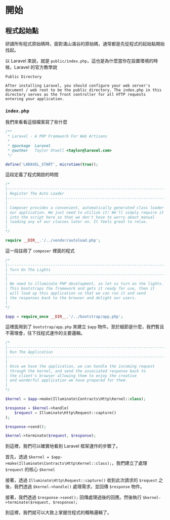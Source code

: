 # 開始

## 程式起始點

研讀所有程式原始碼時，面對滿山滿谷的原始碼，通常都是先從程式的起始點開始找起。

以 Laravel 來說，就是 `public/index.php`，這也是為什麼當你在設置環境的時候，Laravel 的官方教學說

```
Public Directory

After installing Laravel, you should configure your web server's document / web root to be the public directory. The index.php in this directory serves as the front controller for all HTTP requests entering your application.
```

### `index.php`

我們來看看這個檔案寫了些什麼

```php
/**
 * Laravel - A PHP Framework For Web Artisans
 *
 * @package  Laravel
 * @author   Taylor Otwell <taylor@laravel.com>
 */

define('LARAVEL_START', microtime(true));
```

這段定義了程式開啟的時間

```php
/*
|--------------------------------------------------------------------------
| Register The Auto Loader
|--------------------------------------------------------------------------
|
| Composer provides a convenient, automatically generated class loader for
| our application. We just need to utilize it! We'll simply require it
| into the script here so that we don't have to worry about manual
| loading any of our classes later on. It feels great to relax.
|
*/

require __DIR__.'/../vendor/autoload.php';
```

這一段註冊了 `composer` 裡面的程式

```php
/*
|--------------------------------------------------------------------------
| Turn On The Lights
|--------------------------------------------------------------------------
|
| We need to illuminate PHP development, so let us turn on the lights.
| This bootstraps the framework and gets it ready for use, then it
| will load up this application so that we can run it and send
| the responses back to the browser and delight our users.
|
*/

$app = require_once __DIR__.'/../bootstrap/app.php';
```

這裡面用到了 `bootstrap/app.php` 來建立 `$app` 物件。至於細節是什麼，我們暫且不需理會，往下找程式運作的主要邏輯。

```php
/*
|--------------------------------------------------------------------------
| Run The Application
|--------------------------------------------------------------------------
|
| Once we have the application, we can handle the incoming request
| through the kernel, and send the associated response back to
| the client's browser allowing them to enjoy the creative
| and wonderful application we have prepared for them.
|
*/

$kernel = $app->make(Illuminate\Contracts\Http\Kernel::class);

$response = $kernel->handle(
    $request = Illuminate\Http\Request::capture()
);

$response->send();

$kernel->terminate($request, $response);
```

到這裡，我們可以確實地看到 Laravel 框架運作的步驟了。

首先，透過 `$kernel = $app->make(Illuminate\Contracts\Http\Kernel::class);`，我們建立了處理 `$request` 的核心 `$kernel`

接著，透過 `Illuminate\Http\Request::capture()` 收到此次請求的 `$request` 之後，我們透過 `$kernel->handle()` 處理需求，並回傳 `$response` 物件。

接著，我們透過 `$response->send();` 回傳處理過後的回應。然後執行 `$kernel->terminate($request, $response);`

到這裡，我們就可以大致上掌握住程式的概略邏輯了。
